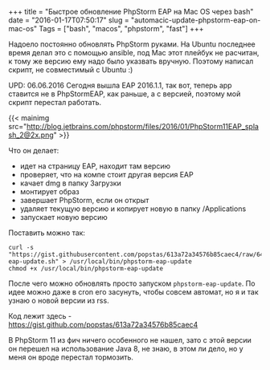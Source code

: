 +++
title = "Быстрое обновление PhpStorm EAP на Mac OS через bash"
date = "2016-01-17T07:50:17"
slug = "automacic-update-phpstorm-eap-on-mac-os"
Tags = ["bash", "macos", "phpstorm", "fast"]
+++

Надоело постоянно обновлять PhpStorm руками. На Ubuntu последнее время делал это с помощью ansible,
под Mac этот плейбук не расчитан, к тому же версию ему надо было указвать вручную.
Поэтому написал скрипт, не совместимый с Ubuntu :)

UPD: 06.06.2016
Сегодня вышла EAP 2016.1.1, так вот, теперь app ставится не в PhpStormEAP, как раньше, а с версией, поэтому мой скрипт перестал работать.

{{< mainimg src="http://blog.jetbrains.com/phpstorm/files/2016/01/PhpStorm11EAP_splash_2@2x.png" >}}

<!--more-->

Что он делает:

- идет на страницу EAP, находит там версию
- проверяет, что на компе стоит другая версия EAP
- качает dmg в папку Загрузки
- монтирует образ
- завершает PhpStorm, если он открыт
- удаляет текущую версию и копирует новую в папку /Applications
- запускает новую версию

Поставить можно так:
```
curl -s "https://gist.githubusercontent.com/popstas/613a72a34576b85caec4/raw/644f457ed0187ab0d1207576e925c06260451131/phpstorm-eap-update.sh" > /usr/local/bin/phpstorm-eap-update
chmod +x /usr/local/bin/phpstorm-eap-update
```

После чего можно обновлять просто запуском `phpstorm-eap-update`.
По идее можно даже в cron его засунуть, чтобы совсем автомат, но я и так узнаю о новой версии из rss.

Код лежит здесь - https://gist.github.com/popstas/613a72a34576b85caec4

В PhpStorm 11 из фич ничего особенного не нашел, зато с этой версии он перешел на использование Java 8,
не знаю, в этом ли дело, но у меня он вроде перестал тормозить.
